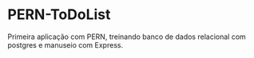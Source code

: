 # PERN-ToDoList
 Primeira aplicação com PERN, treinando banco de dados relacional com postgres e manuseio com Express.
